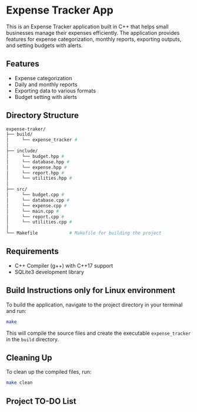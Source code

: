 # Expense Tracker App

This is an Expense Tracker application built in C++ that helps small businesses manage their expenses efficiently. The application provides features for expense categorization, monthly reports, exporting outputs, and setting budgets with alerts.

## Features

- Expense categorization
- Daily and monthly reports
- Exporting data to various formats
- Budget setting with alerts

## Directory Structure

```bash
expense-traker/
├── build/
│     └── expense_tracker #
│
├── include/
│     └── budget.hpp #
│     └── database.hpp #
│     └── expense.hpp #
│     └── report.hpp #
│     └── utilities.hpp #
│
├── src/
│     └── budget.cpp #
│     └── database.cpp #
│     └── expense.cpp #
│     └── main.cpp #
│     └── report.cpp #
│     └── utilities.cpp #
│
└── Makefile            # Makefile for building the project
```

## Requirements

- C++ Compiler (g++) with C++17 support
- SQLite3 development library

## Build Instructions only for Linux environment

To build the application, navigate to the project directory in your terminal and run:
```bash
make
```
This will compile the source files and create the executable `expense_tracker` in the `build` directory.

## Cleaning Up

To clean up the compiled files, run:
```bash
make clean
```

## Project TO-DO List

